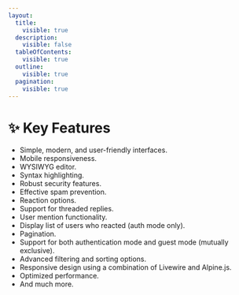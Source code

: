 ```yaml
---
layout:
  title:
    visible: true
  description:
    visible: false
  tableOfContents:
    visible: true
  outline:
    visible: true
  pagination:
    visible: true
---
```


# ✨ Key Features

* Simple, modern, and user-friendly interfaces.
* Mobile responsiveness.
* WYSIWYG editor.
* Syntax highlighting.
* Robust security features.
* Effective spam prevention.
* Reaction options.
* Support for threaded replies.
* User mention functionality.
* Display list of users who reacted (auth mode only).
* Pagination.
* Support for both authentication mode and guest mode (mutually exclusive).
* Advanced filtering and sorting options.
* Responsive design using a combination of Livewire and Alpine.js.
* Optimized performance.
* And much more.
